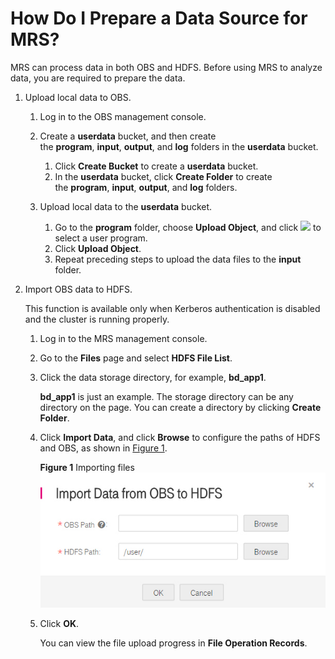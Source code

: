 # How Do I Prepare a Data Source for MRS?<a name="EN-US_TOPIC_0125375773"></a>

MRS can process data in both OBS and HDFS. Before using MRS to analyze data, you are required to prepare the data.

1.  Upload local data to OBS.
    1.  Log in to the OBS management console.
    2.  Create a  **userdata** bucket, and then create the **program**, **input**, **output**, and **log** folders in the **userdata**  bucket.
        1.  Click  **Create Bucket** to create a **userdata**  bucket.
        2.  In the  **userdata** bucket, click **Create Folder** to create the **program**, **input**, **output**, and **log**  folders.

    3.  Upload local data to the  **userdata**  bucket.
        1.  Go to the  **program** folder, choose  **Upload Object**, and click ![](figures/wwx437827-中软基础平台部-datasight-image-7be10b43-f17e-4b71-9d5b-3bc08ad26beb.png)  to select a user program.
        2.  Click  **Upload Object**.
        3.  Repeat preceding steps to upload the data files to the  **input**  folder.

2.  Import OBS data to HDFS.

    This function is available only when Kerberos authentication is disabled and the cluster is running properly.

    1.  Log in to the MRS management console.
    2.  Go to the  **Files** page and select **HDFS File List**.
    3.  Click the data storage directory, for example,  **bd\_app1**.

        **bd\_app1** is just an example. The storage directory can be any directory on the page. You can create a directory by clicking **Create Folder**.

    4.  Click  **Import Data**, and click **Browse** to configure the paths of HDFS and OBS, as shown in [Figure 1](#f16bc9801af0540a1ad9226f552c0c125).

        **Figure  1**  Importing files<a name="f16bc9801af0540a1ad9226f552c0c125"></a>  
        ![](figures/importing-files.jpg "importing-files")

    5.  Click  **OK**.

        You can view the file upload progress in  **File Operation Records**.



